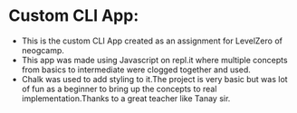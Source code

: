 #  Custom CLI App:



* This is the custom CLI App created as an assignment for LevelZero of neogcamp.
* This app was made using Javascript on repl.it where multiple concepts from basics to intermediate were clogged together and used.
* Chalk was used to add styling to it.The project is very basic but was lot of fun as a beginner to bring up the concepts to real implementation.Thanks to a great teacher like Tanay sir.